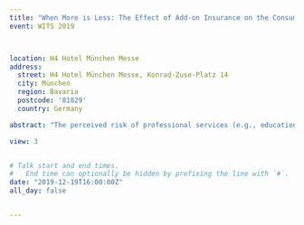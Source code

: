 ```yaml
---
title: "When More is Less: The Effect of Add-on Insurance on the Consumption of Professional Services"
event: WITS 2019



location: H4 Hotel München Messe
address:
  street: H4 Hotel München Messe, Konrad-Zuse-Platz 14
  city: München
  region: Bavaria
  postcode: '81829'
  country: Germany

abstract: "The perceived risk of professional services (e.g., education and surgeries) is typically much higher than that of commodity goods, due to the highly consequential nature of these services and the large information asymmetries between customers and service providers. Therefore, risk management (e.g., reducing the risks of prospective customers) is of the essence to professional services. In this paper, we study how the introduction of a risk-reduction strategy affects the demand for professional services in online platforms. In doing so, we leverage a natural experiment on an online platform for cosmetic procedures, which started to offer complications insurance, i.e., a type of add-on insurance covering the potential cost of surgical malpractice or complications, for a subset of cosmetic procedures in 2016. Our empirical study shows that this risk-reduction strategy has asymmetric effects on low-risk and high-risk procedures. Specifically, the introduction of insurance increases the sales of low-risk procedures, but has no significant effect on the sales of high-risk procedures. More importantly, the insurance has a negative spillover effect on uninsured competitors, regardless of their risk levels. The negative spillover effect of insurance on high-risk procedures is rather intriguing because it hurts the sales of uninsured procedures without increasing the sales of their insured competitors, and thus cannot be explained by demand cannibalization, the common explanation behind negative spillover effects. We discuss a possible explanation in the paper. Our findings have important implications for platforms to design and evaluate their risk-reduction strategies."

view: 3


# Talk start and end times.
#   End time can optionally be hidden by prefixing the line with `#`.
date: "2019-12-19T16:00:00Z"
all_day: false


---
```






